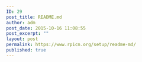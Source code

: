 ```yaml
---
ID: 29
post_title: README.md
author: adm
post_date: 2015-10-16 11:08:55
post_excerpt: ""
layout: post
permalink: https://www.rpicn.org/setup/readme-md/
published: true
---
```

